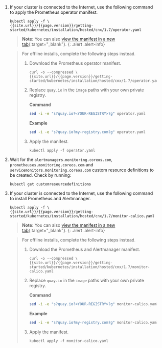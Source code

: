 1. If your cluster is connected to the Internet, use the following command to apply the Prometheus 
   operator manifest.
   
   ```
   kubectl apply -f \
   {{site.url}}/{{page.version}}/getting-started/kubernetes/installation/hosted/cnx/1.7/operator.yaml
   ```
   
   > **Note**: You can also 
   > [view the manifest in a new tab]({{site.url}}/{{page.version}}/getting-started/kubernetes/installation/hosted/cnx/1.7/operator.yaml){:target="_blank"}.
   {: .alert .alert-info}
   
   > For offline installs, complete the following steps instead.
   >
   > 1. Download the Prometheus operator manifest.
   >
   >    ```
   >    curl -o --compressed \
   >    {{site.url}}/{{page.version}}/getting-started/kubernetes/installation/hosted/cnx/1.7/operator.yaml
   >    ``` 
   > 
   > 1. Replace `quay.io` in the `image` paths with your own private registry.
   > 
   >    **Command**
   >    ```bash
   >    sed -i -e "s?quay.io?<YOUR-REGISTRY>?g" operator.yaml
   >    ```
   >
   >    **Example**
   >    ```bash
   >    sed -i -e "s?quay.io?my-registry.com?g" operator.yaml
   >    ```
   >    
   > 1. Apply the manifest.
   >    
   >    ```
   >    kubectl apply -f operator.yaml
   >    ```

1. Wait for the `alertmanagers.monitoring.coreos.com`, `prometheuses.monitoring.coreos.com` and `servicemonitors.monitoring.coreos.com` custom resource definitions to be created. Check by running:

   ```
   kubectl get customresourcedefinitions
   ```
   
1. If your cluster is connected to the Internet, use the following command to install Prometheus
   and Alertmanager.
   
   ```
   kubectl apply -f \
   {{site.url}}/{{page.version}}/getting-started/kubernetes/installation/hosted/cnx/1.7/monitor-calico.yaml
   ```
   
   > **Note**: You can also 
   > [view the manifest in a new tab]({{site.url}}/{{page.version}}/getting-started/kubernetes/installation/hosted/cnx/1.7/monitor-calico.yaml){:target="_blank"}.
   {: .alert .alert-info}
   
   > For offline installs, complete the following steps instead.
   >
   > 1. Download the Prometheus and Alertmanager manifest.
   >
   >    ```
   >    curl -o --compressed \
   >    {{site.url}}/{{page.version}}/getting-started/kubernetes/installation/hosted/cnx/1.7/monitor-calico.yaml
   >    ``` 
   >      
   > 1. Replace `quay.io` in the `image` paths with your own private registry.
   > 
   >    **Command**
   >    ```bash
   >    sed -i -e "s?quay.io?<YOUR-REGISTRY>?g" monitor-calico.yaml
   >    ```
   >
   >    **Example**
   >    ```bash
   >    sed -i -e "s?quay.io?my-registry.com?g" monitor-calico.yaml
   >    ```
   >       
   > 1. Apply the manifest.
   > 
   >    ```
   >    kubectl apply -f monitor-calico.yaml
   >    ```
      